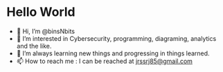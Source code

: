 # Hello World
- 👋 Hi, I’m @binsNbits
- 👀 I’m interested in Cybersecurity, programming, diagraming, analytics and the like. 
- 🌱 I’m always learning new things and progressing in things learned. 
- 📫 How to reach me : I can be reached at jrssrj85@gmail.com


